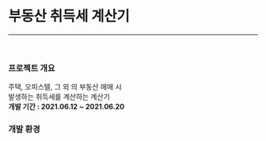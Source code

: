 <h1>부동산 취득세 계산기</h1>
<hr>
<br>
<h3>프로젝트 개요</h3>
주택, 오피스텔, 그 외 의 부동산 매매 시
<br>
발생하는 취득세를 계산하는 계산기

<br>
<b>개발 기간<b> : 2021.06.12 ~ 2021.06.20
<h3>개발 환경</h3>

